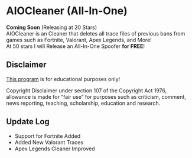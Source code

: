 # AIOCleaner (All-In-One)
**Coming Soon** (Releasing at 20 Stars)  
AIOCleaner is an Cleaner that deletes all trace files of previous bans from games such as Fortnite, Valorant, Apex Legends, and More!  
At 50 stars I will Release an All-In-One Spoofer **for FREE**!

## Disclaimer
[This program](https://github.com/NotSlater/AIOCleaner) is for educational purposes only!

Copyright Disclaimer under section 107 of the Copyright Act 1976, allowance is made for “fair use” for purposes such as criticism, comment, news reporting, teaching, scholarship, education and research.

## Update Log

* Support for Fortnite Added 
* Added New Valorant Traces
* Apex Legends Cleaner Improved
